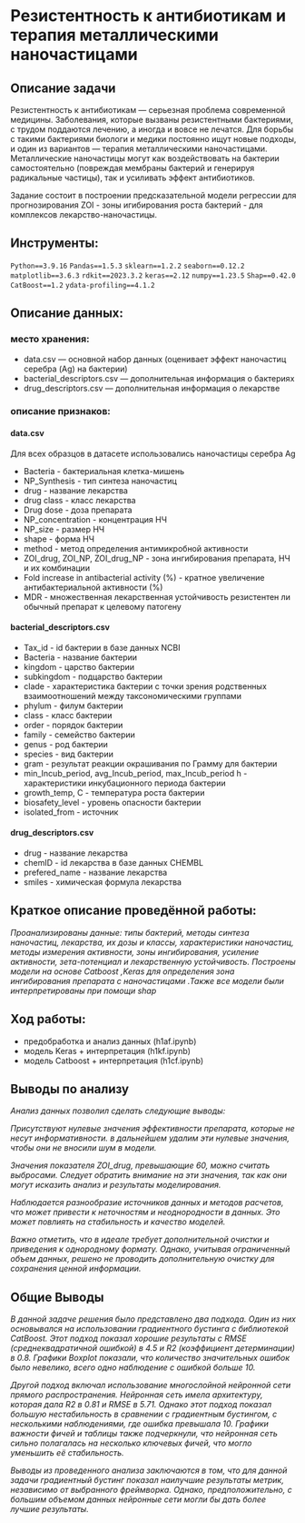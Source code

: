 # Резистентность к антибиотикам и терапия металлическими наночастицами

## Описание задачи

Резистентность к антибиотикам — серьезная проблема современной медицины. Заболевания, которые вызваны резистентными бактериями, с трудом поддаются лечению, а иногда и вовсе не лечатся. Для борьбы с такими бактериями биологи и медики постоянно ищут новые подходы, и один из вариантов — терапия металлическими наночастицами. Металлические наночастицы могут как воздействовать на бактерии самостоятельно (повреждая мембраны бактерий и генерируя радикальные частицы), так и усиливать эффект антибиотиков.

Задание состоит в построении предсказательной модели регрессии для прогнозирования ZOI - зоны игибирования роста бактерий - для комплексов лекарство-наночастицы.

## Инструменты:

`Python==3.9.16`
`Pandas==1.5.3`
`sklearn==1.2.2`
`seaborn==0.12.2`
`matplotlib==3.6.3`
`rdkit==2023.3.2`
`keras==2.12`
`numpy==1.23.5`
`Shap==0.42.0`
`CatBoost==1.2`
`ydata-profiling==4.1.2`

## Описание данных:

### место хранения:

- data.csv — основной набор данных (оценивает эффект наночастиц серебра (Ag) на бактерии)
- bacterial_descriptors.csv — дополнительная информация о бактериях
- drug_descriptors.csv — дополнительная информация о лекарстве

### описание признаков:

#### data.csv
Для всех образцов в датасете использовались наночастицы серебра Ag
- Bacteria - бактериальная клетка-мишень
- NP_Synthesis - тип синтеза наночастиц
- drug - название лекарства
- drug class - класс лекарства
- Drug dose - доза препарата
- NP_concentration - концентрация НЧ
- NP_size - размер НЧ
- shape - форма НЧ
- method - метод определения антимикробной активности
- ZOI_drug, ZOI_NP, ZOI_drug_NP - зона ингибирования препарата, НЧ и их комбинации
- Fold increase in antibacterial activity (%) - кратное увеличение антибактериальной активности (%)
- MDR - множественная лекарственная устойчивость резистентен ли обычный препарат к целевому патогену

#### bacterial_descriptors.csv
- Tax_id - id бактерии в базе данных NCBI
- Bacteria - название бактерии
- kingdom - царство бактерии
- subkingdom - подцарство бактерии
- clade - характеристика бактерии с точки зрения родственных взаимоотношений между таксономическими группами
- phylum - филум бактерии
- class - класс бактерии
- order - порядок бактерии
- family - семейство бактерии
- genus - род бактерии
- species - вид бактерии
- gram - результат реакции окрашивания по Грамму для бактерии
- min_Incub_period, avg_Incub_period, max_Incub_period h - характеристики инкубационного периода бактерии
- growth_temp, C - температура роста бактерии
- biosafety_level - уровень опасности бактерии
- isolated_from - источник

#### drug_descriptors.csv
- drug - название лекарства
- chemID - id лекарства в базе данных CHEMBL
- prefered_name - название лекарства
- smiles - химическая формула лекарства

## Краткое описание проведённой работы:
<i> 
Проанализированы данные: типы бактерий, методы синтеза наночастиц, лекарства, их дозы и классы, характеристики наночастиц, методы измерения активности, зоны ингибирования, усиление активности, зета-потенциал и лекарственную устойчивость. Построены модели на основе Catboost ,Keras для определения зона ингибирования препарата c наночастицами .Также все модели были интерпретированы при помощи shap </i>

## Ход работы:
- предобработка и анализ данных (h1af.ipynb)
- модель Keras + интерпретация (h1kf.ipynb)
- модель Catboost + интерпретация (h1cf.ipynb)

## Выводы по анализу
<i>Анализ данных позволил сделать следующие выводы:

Присутствуют нулевые значения эффективности препарата, которые не несут информативности. в дальнейшем удалим эти нулевые значения, чтобы они не вносили шум в модели.

Значения показателя ZOI_drug, превышающие 60, можно считать выбросами. Следует обратить внимание на эти значения, так как они могут исказить анализ и результаты моделирования.

Наблюдается разнообразие источников данных и методов расчетов, что может привести к неточностям и неоднородности в данных. Это может повлиять на стабильность и качество моделей.

Важно отметить, что в идеале требует дополнительной очистки и приведения к однородному формату. Однако, учитывая ограниченный объем данных, решено не проводить дополнительную очистку для сохранения ценной информации.</i>


## Общие Выводы
<i>В данной задаче решения было представлено два подхода. Один из них основывался на использовании градиентного бустинга с библиотекой CatBoost. Этот подход показал хорошие результаты с RMSE (среднеквадратичной ошибкой) в 4.5 и R2 (коэффициент детерминации) в 0.8. Графики Boxplot показали, что количество значительных ошибок было невелико, всего одно наблюдение с ошибкой больше 10.

Другой подход включал использование многослойной нейронной сети прямого распространения. Нейронная сеть имела архитектуру, которая дала R2 в 0.81 и RMSE в 5.71. Однако этот подход показал большую нестабильность в сравнении с градиентным бустингом, с несколькими наблюдениями, где ошибка превышала 10. Графики важности фичей и таблицы также подчеркнули, что нейронная сеть сильно полагалась на несколько ключевых фичей, что могло уменьшить её стабильность.

Выводы из проведенного анализа заключаются в том, что для данной задачи градиентный бустинг показал наилучшие результаты метрик, независимо от выбранного фреймворка. Однако, предположительно, с большим объемом данных нейронные сети могли бы дать более лучшие результаты.</i>
